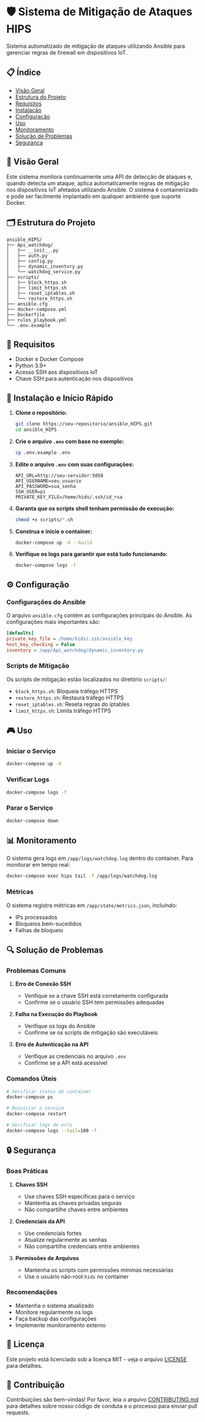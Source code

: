 # 🛡️ Sistema de Mitigação de Ataques HIPS

Sistema automatizado de mitigação de ataques utilizando Ansible para gerenciar regras de firewall em dispositivos IoT.

## 📋 Índice

- [Visão Geral](#visão-geral)
- [Estrutura do Projeto](#estrutura-do-projeto)
- [Requisitos](#requisitos)
- [Instalação](#instalação)
- [Configuração](#configuração)
- [Uso](#uso)
- [Monitoramento](#monitoramento)
- [Solução de Problemas](#solução-de-problemas)
- [Segurança](#segurança)

## 🎯 Visão Geral

Este sistema monitora continuamente uma API de detecção de ataques e, quando detecta um ataque, aplica automaticamente regras de mitigação nos dispositivos IoT afetados utilizando Ansible. O sistema é containerizado e pode ser facilmente implantado em qualquer ambiente que suporte Docker.

## 🗂️ Estrutura do Projeto

```text
ansible_HIPS/
├── Api_watchdog/
│   ├── __init__.py
│   ├── auth.py
│   ├── config.py
│   ├── dynamic_inventory.py
│   └── watchdog_service.py
├── scripts/
│   ├── block_https.sh
│   ├── limit_https.sh
│   ├── reset_iptables.sh
│   └── restore_https.sh
├── ansible.cfg
├── docker-compose.yml
├── Dockerfile
├── rules_playbook.yml
└── .env.example
```

## 🔧 Requisitos

- Docker e Docker Compose
- Python 3.9+
- Acesso SSH aos dispositivos IoT
- Chave SSH para autenticação nos dispositivos

## 🚀 Instalação e Início Rápido

1. **Clone o repositório:**
   ```bash
   git clone https://seu-repositorio/ansible_HIPS.git
   cd ansible_HIPS
   ```

2. **Crie o arquivo `.env` com base no exemplo:**
   ```bash
   cp .env.example .env
   ```

3. **Edite o arquivo `.env` com suas configurações:**
   ```env
   API_URL=http://seu-servidor:5050
   API_USERNAME=seu_usuario
   API_PASSWORD=sua_senha
   SSH_USER=pi
   PRIVATE_KEY_FILE=/home/hids/.ssh/id_rsa
   ```

4. **Garanta que os scripts shell tenham permissão de execução:**
   ```bash
   chmod +x scripts/*.sh
   ```

5. **Construa e inicie o container:**
   ```bash
   docker-compose up -d --build
   ```

6. **Verifique os logs para garantir que está tudo funcionando:**
   ```bash
   docker-compose logs -f
   ```

## ⚙️ Configuração

### Configurações do Ansible

O arquivo `ansible.cfg` contém as configurações principais do Ansible. As configurações mais importantes são:

```ini
[defaults]
private_key_file = /home/hids/.ssh/ansible_key
host_key_checking = False
inventory = /app/Api_watchdog/dynamic_inventory.py
```

### Scripts de Mitigação

Os scripts de mitigação estão localizados no diretório `scripts/`:

- `block_https.sh`: Bloqueia tráfego HTTPS
- `restore_https.sh`: Restaura tráfego HTTPS
- `reset_iptables.sh`: Reseta regras do iptables
- `limit_https.sh`: Limita tráfego HTTPS

## 🎮 Uso

### Iniciar o Serviço

```bash
docker-compose up -d
```

### Verificar Logs

```bash
docker-compose logs -f
```

### Parar o Serviço

```bash
docker-compose down
```

## 📊 Monitoramento

O sistema gera logs em `/app/logs/watchdog.log` dentro do container. Para monitorar em tempo real:

```bash
docker-compose exec hips tail -f /app/logs/watchdog.log
```

### Métricas

O sistema registra métricas em `/app/state/metrics.json`, incluindo:
- IPs processados
- Bloqueios bem-sucedidos
- Falhas de bloqueio

## 🔍 Solução de Problemas

### Problemas Comuns

1. **Erro de Conexão SSH**
   - Verifique se a chave SSH está corretamente configurada
   - Confirme se o usuário SSH tem permissões adequadas

2. **Falha na Execução do Playbook**
   - Verifique os logs do Ansible
   - Confirme se os scripts de mitigação são executáveis

3. **Erro de Autenticação na API**
   - Verifique as credenciais no arquivo `.env`
   - Confirme se a API está acessível

### Comandos Úteis

```bash
# Verificar status do container
docker-compose ps

# Reiniciar o serviço
docker-compose restart

# Verificar logs de erro
docker-compose logs --tail=100 -f
```

## 🔒 Segurança

### Boas Práticas

1. **Chaves SSH**
   - Use chaves SSH específicas para o serviço
   - Mantenha as chaves privadas seguras
   - Não compartilhe chaves entre ambientes

2. **Credenciais da API**
   - Use credenciais fortes
   - Atualize regularmente as senhas
   - Não compartilhe credenciais entre ambientes

3. **Permissões de Arquivos**
   - Mantenha os scripts com permissões mínimas necessárias
   - Use o usuário não-root `hids` no container

### Recomendações

- Mantenha o sistema atualizado
- Monitore regularmente os logs
- Faça backup das configurações
- Implemente monitoramento externo

## 📝 Licença

Este projeto está licenciado sob a licença MIT - veja o arquivo [LICENSE](LICENSE) para detalhes.

## 🤝 Contribuição

Contribuições são bem-vindas! Por favor, leia o arquivo [CONTRIBUTING.md](CONTRIBUTING.md) para detalhes sobre nosso código de conduta e o processo para enviar pull requests.